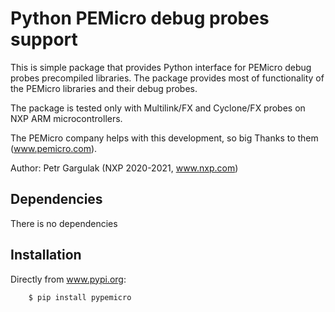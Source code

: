 Python PEMicro debug probes support
===================================

This is simple package that provides Python interface for PEMicro debug probes precompiled libraries. The package provides most of functionality 
of the PEMicro libraries and their debug probes.

The package is tested only with Multilink/FX and Cyclone/FX probes on NXP ARM microcontrollers.

The PEMicro company helps with this development, so big Thanks to them (www.pemicro.com).

Author: Petr Gargulak (NXP 2020-2021, www.nxp.com)

Dependencies
------------

There is no dependencies


Installation
------------
Directly from www.pypi.org:

``` bash
    $ pip install pypemicro

